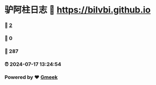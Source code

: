 # 驴阿柱日志 :link: https://bilvbi.github.io 
### :page_facing_up: [2](https://bilvbi.github.io/tag.html) 
### :speech_balloon: 0 
### :hibiscus: 287 
### :alarm_clock: 2024-07-17 13:24:54 
### Powered by :heart: [Gmeek](https://github.com/Meekdai/Gmeek)
